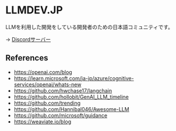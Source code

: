 # LLMDEV.JP

LLMを利用した開発をしている開発者のための日本語コミュニティです。

→ [Discordサーバー](https://discord.gg/neVfeUgs)

## References
- https://openai.com/blog
- https://learn.microsoft.com/ja-jp/azure/cognitive-services/openai/whats-new
- https://github.com/hwchase17/langchain
- https://github.com/hollobit/GenAI_LLM_timeline
- https://github.com/trending
- https://github.com/Hannibal046/Awesome-LLM
- https://github.com/microsoft/guidance
- https://weaviate.io/blog
